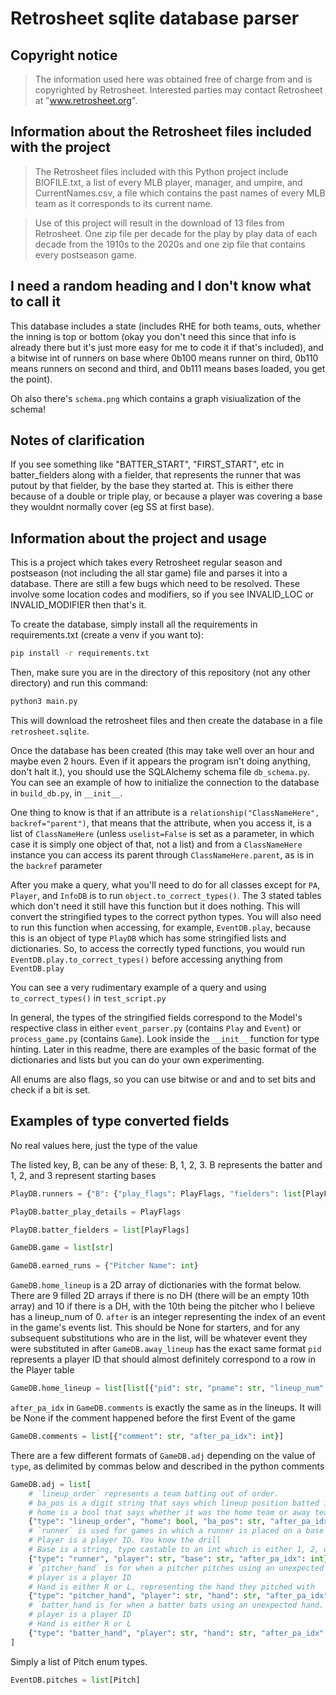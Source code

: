 # Retrosheet sqlite database parser

## Copyright notice

> The information used here was obtained free of
> charge from and is copyrighted by Retrosheet. Interested
> parties may contact Retrosheet at "www.retrosheet.org".

## Information about the Retrosheet files included with the project

> The Retrosheet files included with this Python project include BIOFILE.txt, a list of every MLB player, manager, and umpire, and CurrentNames.csv, a file which contains the past names of every MLB team as it corresponds to its current name.

> Use of this project will result in the download of 13 files from Retrosheet. One zip file per decade for the play by play data of each decade from the 1910s to the 2020s and one zip file that contains every postseason game.

## I need a random heading and I don't know what to call it

This database includes a state (includes RHE for both teams, outs, whether the inning is top or bottom (okay you don't need this since that info is already there but it's just more easy for me to code it if that's included), and a bitwise int of runners on base where 0b100 means runner on third, 0b110 means runners on second and third, and 0b111 means bases loaded, you get the point).

Oh also there's `schema.png` which contains a graph visiualization of the schema!

## Notes of clarification

If you see something like "BATTER_START", "FIRST_START", etc in batter_fielders along with a fielder, that represents the runner that was putout by that fielder, by the base they started at. This is either there because of a double or triple play, or because a player was covering a base they wouldnt normally cover (eg SS at first base).

## Information about the project and usage

This is a project which takes every Retrosheet regular season and postseason (not including the all star game) file and parses it into a database.
There are still a few bugs which need to be resolved. These involve some location codes and modifiers, so if you see INVALID_LOC or INVALID_MODIFIER then that's it.

To create the database, simply install all the requirements in requirements.txt (create a venv if you want to):

```sh
pip install -r requirements.txt
```

Then, make sure you are in the directory of this repository (not any other directory) and run this command:

```sh
python3 main.py
```

This will download the retrosheet files and then create the database in a file `retrosheet.sqlite`.

Once the database has been created (this may take well over an hour and maybe even 2 hours. Even if it appears the program isn't doing anything, don't halt it.), you should use the SQLAlchemy schema file `db_schema.py`. You can see an example of how to initialize the connection to the database in `build_db.py`, in `__init__`.

One thing to know is that if an attribute is a `relationship("ClassNameHere", backref="parent")`, that means that the attribute, when you access it, is a list of `ClassNameHere` (unless `uselist=False` is set as a parameter, in which case it is simply one object of that, not a list) and from a `ClassNameHere` instance you can access its parent through `ClassNameHere.parent`, as is in the `backref` parameter

After you make a query, what you'll need to do for all classes except for `PA`, `Player`, and `InfoDB` is to run `object.to_correct_types()`. The 3 stated tables which don't need it still have this function but it does nothing. This will convert the stringified types to the correct python types. You will also need to run this function when accessing, for example, `EventDB.play`, because this is an object of type `PlayDB` which has some stringified lists and dictionaries. So, to access the correctly typed functions, you would run `EventDB.play.to_correct_types()` before accessing anything from `EventDB.play`

You can see a very rudimentary example of a query and using `to_correct_types()` in `test_script.py`

In general, the types of the stringified fields correspond to the Model's respective class in either `event_parser.py` (contains `Play` and `Event`) or `process_game.py` (contains `Game`). Look inside the `__init__` function for type hinting. Later in this readme, there are examples of the basic format of the dictionaries and lists but you can do your own experimenting.

All enums are also flags, so you can use bitwise or and and to set bits and check if a bit is set.

## Examples of type converted fields

No real values here, just the type of the value

The listed key, B, can be any of these: B, 1, 2, 3. B represents the batter and 1, 2, and 3 represent starting bases

```py
PlayDB.runners = {"B": {"play_flags": PlayFlags, "fielders": list[PlayFlags]}}
```

```py
PlayDB.batter_play_details = PlayFlags
```

```py
PlayDB.batter_fielders = list[PlayFlags]
```

```py
GameDB.game = list[str]
```

```py
GameDB.earned_runs = {"Pitcher Name": int}
```

`GameDB.home_lineup` is a 2D array of dictionaries with the format below. There are 9 filled 2D arrays if there is no DH (there will be an empty 10th array) and 10 if there is a DH, with the 10th being the pitcher who I believe has a lineup_num of 0.
`after` is an integer representing the index of an event in the game's events list. This should be None for starters, and for any subsequent substitutions who are in the list, will be whatever event they were substituted in after
`GameDB.away_lineup` has the exact same format
`pid` represents a player ID that should almost definitely correspond to a row in the Player table

```py
GameDB.home_lineup = list[list[{"pid": str, "pname": str, "lineup_num": int, "pos": int, "after": int|None}]]
```

`after_pa_idx` in `GameDB.comments` is exactly the same as in the lineups. It will be None if the comment happened before the first Event of the game

```py
GameDB.comments = list[{"comment": str, "after_pa_idx": int}]
```

There are a few different formats of `GameDB.adj` depending on the value of `type`, as delimited by commas below and described in the python comments

```py
GameDB.adj = list[
    # `lineup_order` represents a team batting out of order.
    # ba_pos is a digit string that says which lineup position batted instead of the intended one.
    # home is a bool that says whether it was the home team or away team which did this
    {"type": "lineup_order", "home": bool, "ba_pos": str, "after_pa_idx": int},
    # `runner` is used for games in which a runner is placed on a base (for eg with the extra innings rule in 2020 and 2021)
    # Player is a player ID. You know the drill
    # Base is a string, type castable to an int which is either 1, 2, or 3 and corresponds to a base. I'm not sure there are any examples of this that aren't from the extra innings rule so it will almost always be 2
    {"type": "runner", "player": str, "base": str, "after_pa_idx": int},
    # `pitcher_hand` is for when a pitcher pitches using an unexpected hand. Not many examples of this being used
    # player is a player ID
    # Hand is either R or L, representing the hand they pitched with
    {"type": "pitcher_hand", "player": str, "hand": str, "after_pa_idx": int},
    # `batter_hand is for when a batter bats using an unexpected hand. This includes a switch hitter batting in a way that is usually unfavorable for splits
    # player is a player ID
    # Hand is either R or L
    {"type": "batter_hand", "player": str, "hand": str, "after_pa_idx": int}
]
```

Simply a list of Pitch enum types.

```py
EventDB.pitches = list[Pitch]
```
